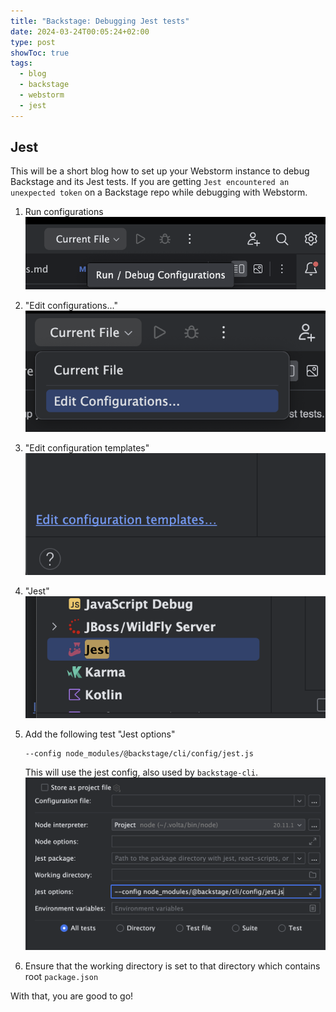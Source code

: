 ```yaml
---
title: "Backstage: Debugging Jest tests"
date: 2024-03-24T00:05:24+02:00
type: post
showToc: true
tags:
  - blog
  - backstage
  - webstorm
  - jest
---
```

## Jest

This will be a short blog how to set up your Webstorm instance to debug Backstage and its Jest tests.
If you are getting `Jest encountered an unexpected token` on a Backstage repo while debugging with Webstorm.

1. Run configurations
   ![run-configs](./images/run-configs.png)

2. "Edit configurations..."
   ![edit-configuration](./images/edit-config.png)

3. "Edit configuration templates"
   ![edit-template](./images/edit-template.png)

4. "Jest"
   ![jest](./images/jest.png)

5. Add the following test "Jest options"

    ```text title="Jest options"
    --config node_modules/@backstage/cli/config/jest.js
    ```

   This will use the jest config, also used by `backstage-cli`.
   ![options](./images/options.png)

6. Ensure that the working directory is set to that directory which contains root `package.json`

With that, you are good to go!
